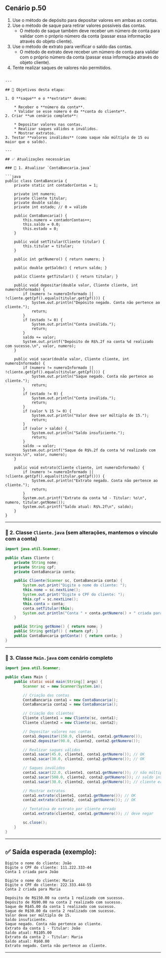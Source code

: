 
## Cenário p.50

1. Use o método de depósito para depositar valores em ambas as contas.  
2. Use o método de saque para retirar valores possíveis das contas.  
   - O método de saque também deve receber um número de conta para validar com o próprio número da conta (passar essa informação através do objeto cliente).  
3. Use o método de extrato para verificar o saldo das contas.  
   - O método de extrato deve receber um número de conta para validar com o próprio número da conta (passar essa informação através do objeto cliente).  
4. Tente realizar saques de valores não permitidos.
```

---

## 🎯 Objetivos desta etapa:

1. O **saque** e o **extrato** devem:

    * Receber o **número da conta**.
    * Validar se esse número é da **conta do cliente**.
2. Criar **um cenário completo**:

    * Depositar valores nas contas.
    * Realizar saques válidos e inválidos.
    * Mostrar extratos.
3. Testar **valores inválidos** (como saque não múltiplo de 15 ou maior que o saldo).

---

## ✅ Atualizações necessárias

### 🔹 1. Atualizar `ContaBancaria.java`

```java
public class ContaBancaria {
    private static int contadorContas = 1;

    private int numero;
    private Cliente titular;
    private double saldo;
    private int estado; // 0 = válido

    public ContaBancaria() {
        this.numero = contadorContas++;
        this.saldo = 0.0;
        this.estado = 0;
    }

    public void setTitular(Cliente titular) {
        this.titular = titular;
    }

    public int getNumero() { return numero; }

    public double getSaldo() { return saldo; }

    public Cliente getTitular() { return titular; }

    public void depositar(double valor, Cliente cliente, int numeroInformado) {
        if (numero != numeroInformado || !cliente.getCpf().equals(titular.getCpf())) {
            System.out.println("Depósito negado. Conta não pertence ao cliente.");
            return;
        }
        if (estado != 0) {
            System.out.println("Conta inválida.");
            return;
        }
        saldo += valor;
        System.out.printf("Depósito de R$%.2f na conta %d realizado com sucesso.\n", valor, numero);
    }

    public void sacar(double valor, Cliente cliente, int numeroInformado) {
        if (numero != numeroInformado || !cliente.getCpf().equals(titular.getCpf())) {
            System.out.println("Saque negado. Conta não pertence ao cliente.");
            return;
        }
        if (estado != 0) {
            System.out.println("Conta inválida.");
            return;
        }
        if (valor % 15 != 0) {
            System.out.println("Valor deve ser múltiplo de 15.");
            return;
        }
        if (valor > saldo) {
            System.out.println("Saldo insuficiente.");
            return;
        }
        saldo -= valor;
        System.out.printf("Saque de R$%.2f da conta %d realizado com sucesso.\n", valor, numero);
    }

    public void extrato(Cliente cliente, int numeroInformado) {
        if (numero != numeroInformado || !cliente.getCpf().equals(titular.getCpf())) {
            System.out.println("Extrato negado. Conta não pertence ao cliente.");
            return;
        }
        System.out.printf("Extrato da conta %d - Titular: %s\n", numero, titular.getNome());
        System.out.printf("Saldo atual: R$%.2f\n", saldo);
    }
}
```

---

### 🔹 2. Classe `Cliente.java` (sem alterações, mantemos o vínculo com a conta)

```java
import java.util.Scanner;

public class Cliente {
    private String nome;
    private String cpf;
    private ContaBancaria conta;

    public Cliente(Scanner sc, ContaBancaria conta) {
        System.out.print("Digite o nome do cliente: ");
        this.nome = sc.nextLine();
        System.out.print("Digite o CPF do cliente: ");
        this.cpf = sc.nextLine();
        this.conta = conta;
        conta.setTitular(this);
        System.out.println("Conta " + conta.getNumero() + " criada para " + nome + "\n");
    }

    public String getNome() { return nome; }
    public String getCpf() { return cpf; }
    public ContaBancaria getConta() { return conta; }
}
```

---

### 🔹 3. Classe `Main.java` com cenário completo

```java
import java.util.Scanner;

public class Main {
    public static void main(String[] args) {
        Scanner sc = new Scanner(System.in);

        // Criação das contas
        ContaBancaria conta1 = new ContaBancaria();
        ContaBancaria conta2 = new ContaBancaria();

        // Criação dos clientes
        Cliente cliente1 = new Cliente(sc, conta1);
        Cliente cliente2 = new Cliente(sc, conta2);

        // Depositar valores nas contas
        conta1.depositar(150.0, cliente1, conta1.getNumero());
        conta2.depositar(90.0, cliente2, conta2.getNumero());

        // Realizar saques válidos
        conta1.sacar(45.0, cliente1, conta1.getNumero()); // OK
        conta2.sacar(30.0, cliente2, conta2.getNumero()); // OK

        // Saques inválidos
        conta1.sacar(22.0, cliente1, conta1.getNumero()); // não múltiplo de 15
        conta2.sacar(500.0, cliente2, conta2.getNumero()); // saldo insuficiente
        conta1.sacar(30.0, cliente2, conta1.getNumero()); // cliente errado

        // Mostrar extratos
        conta1.extrato(cliente1, conta1.getNumero()); // OK
        conta2.extrato(cliente2, conta2.getNumero()); // OK

        // Tentativa de extrato por cliente errado
        conta1.extrato(cliente2, conta1.getNumero()); // deve negar

        sc.close();
    }
}
```

---

## ✅ Saída esperada (exemplo):

```
Digite o nome do cliente: João
Digite o CPF do cliente: 111.222.333-44
Conta 1 criada para João

Digite o nome do cliente: Maria
Digite o CPF do cliente: 222.333.444-55
Conta 2 criada para Maria

Depósito de R$150.00 na conta 1 realizado com sucesso.
Depósito de R$90.00 na conta 2 realizado com sucesso.
Saque de R$45.00 da conta 1 realizado com sucesso.
Saque de R$30.00 da conta 2 realizado com sucesso.
Valor deve ser múltiplo de 15.
Saldo insuficiente.
Saque negado. Conta não pertence ao cliente.
Extrato da conta 1 - Titular: João
Saldo atual: R$105.00
Extrato da conta 2 - Titular: Maria
Saldo atual: R$60.00
Extrato negado. Conta não pertence ao cliente.
```

---
